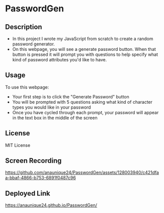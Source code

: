 # PasswordGen

## Description
- In this project I wrote my JavaScript from scratch to create a random password generator.
- On this webpage, you will see a generate password button. When that button is pressed it will prompt you with questions to help specify what kind of password attributes you'd like to have.

## Usage
To use this webpage:
- Your first step is to click the "Generate Password" button
- You will be prompted with 5 questions asking what kind of character types you would like in your password
- Once you have cycled through each prompt, your password will appear in the text box in the middle of the screen

## License
MIT License

## Screen Recording
https://github.com/anaunique24/PasswordGen/assets/128003940/c421dfaa-bbaf-4866-b753-6891f0487c96

## Deployed Link
https://anaunique24.github.io/PasswordGen/
